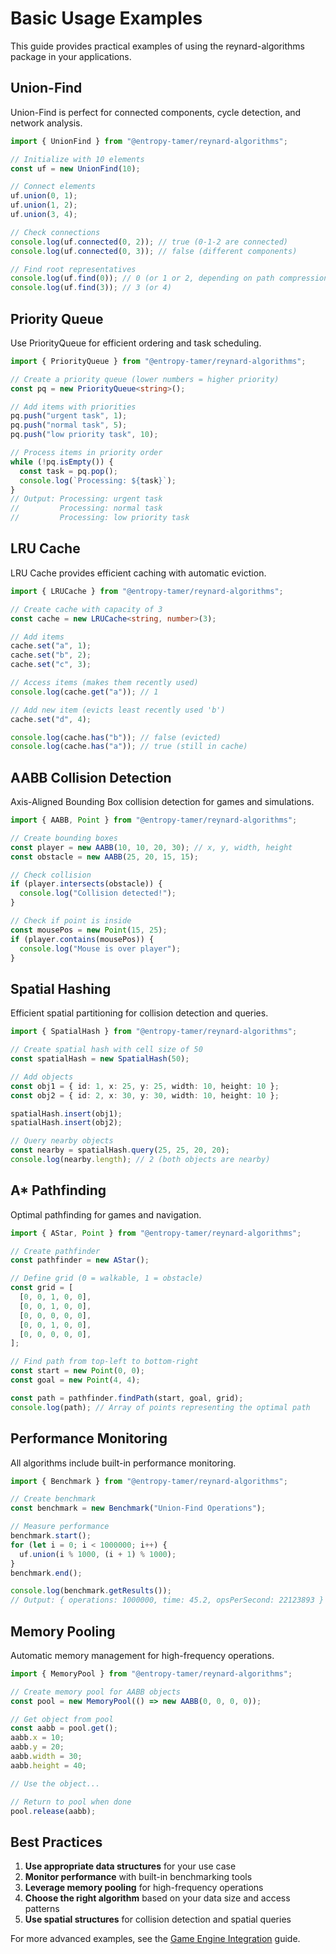 # Basic Usage Examples

This guide provides practical examples of using the reynard-algorithms package in your applications.

## Union-Find

Union-Find is perfect for connected components, cycle detection, and network analysis.

```typescript
import { UnionFind } from "@entropy-tamer/reynard-algorithms";

// Initialize with 10 elements
const uf = new UnionFind(10);

// Connect elements
uf.union(0, 1);
uf.union(1, 2);
uf.union(3, 4);

// Check connections
console.log(uf.connected(0, 2)); // true (0-1-2 are connected)
console.log(uf.connected(0, 3)); // false (different components)

// Find root representatives
console.log(uf.find(0)); // 0 (or 1 or 2, depending on path compression)
console.log(uf.find(3)); // 3 (or 4)
```

## Priority Queue

Use PriorityQueue for efficient ordering and task scheduling.

```typescript
import { PriorityQueue } from "@entropy-tamer/reynard-algorithms";

// Create a priority queue (lower numbers = higher priority)
const pq = new PriorityQueue<string>();

// Add items with priorities
pq.push("urgent task", 1);
pq.push("normal task", 5);
pq.push("low priority task", 10);

// Process items in priority order
while (!pq.isEmpty()) {
  const task = pq.pop();
  console.log(`Processing: ${task}`);
}
// Output: Processing: urgent task
//         Processing: normal task
//         Processing: low priority task
```

## LRU Cache

LRU Cache provides efficient caching with automatic eviction.

```typescript
import { LRUCache } from "@entropy-tamer/reynard-algorithms";

// Create cache with capacity of 3
const cache = new LRUCache<string, number>(3);

// Add items
cache.set("a", 1);
cache.set("b", 2);
cache.set("c", 3);

// Access items (makes them recently used)
console.log(cache.get("a")); // 1

// Add new item (evicts least recently used 'b')
cache.set("d", 4);

console.log(cache.has("b")); // false (evicted)
console.log(cache.has("a")); // true (still in cache)
```

## AABB Collision Detection

Axis-Aligned Bounding Box collision detection for games and simulations.

```typescript
import { AABB, Point } from "@entropy-tamer/reynard-algorithms";

// Create bounding boxes
const player = new AABB(10, 10, 20, 30); // x, y, width, height
const obstacle = new AABB(25, 20, 15, 15);

// Check collision
if (player.intersects(obstacle)) {
  console.log("Collision detected!");
}

// Check if point is inside
const mousePos = new Point(15, 25);
if (player.contains(mousePos)) {
  console.log("Mouse is over player");
}
```

## Spatial Hashing

Efficient spatial partitioning for collision detection and queries.

```typescript
import { SpatialHash } from "@entropy-tamer/reynard-algorithms";

// Create spatial hash with cell size of 50
const spatialHash = new SpatialHash(50);

// Add objects
const obj1 = { id: 1, x: 25, y: 25, width: 10, height: 10 };
const obj2 = { id: 2, x: 30, y: 30, width: 10, height: 10 };

spatialHash.insert(obj1);
spatialHash.insert(obj2);

// Query nearby objects
const nearby = spatialHash.query(25, 25, 20, 20);
console.log(nearby.length); // 2 (both objects are nearby)
```

## A\* Pathfinding

Optimal pathfinding for games and navigation.

```typescript
import { AStar, Point } from "@entropy-tamer/reynard-algorithms";

// Create pathfinder
const pathfinder = new AStar();

// Define grid (0 = walkable, 1 = obstacle)
const grid = [
  [0, 0, 1, 0, 0],
  [0, 0, 1, 0, 0],
  [0, 0, 0, 0, 0],
  [0, 0, 1, 0, 0],
  [0, 0, 0, 0, 0],
];

// Find path from top-left to bottom-right
const start = new Point(0, 0);
const goal = new Point(4, 4);

const path = pathfinder.findPath(start, goal, grid);
console.log(path); // Array of points representing the optimal path
```

## Performance Monitoring

All algorithms include built-in performance monitoring.

```typescript
import { Benchmark } from "@entropy-tamer/reynard-algorithms";

// Create benchmark
const benchmark = new Benchmark("Union-Find Operations");

// Measure performance
benchmark.start();
for (let i = 0; i < 1000000; i++) {
  uf.union(i % 1000, (i + 1) % 1000);
}
benchmark.end();

console.log(benchmark.getResults());
// Output: { operations: 1000000, time: 45.2, opsPerSecond: 22123893 }
```

## Memory Pooling

Automatic memory management for high-frequency operations.

```typescript
import { MemoryPool } from "@entropy-tamer/reynard-algorithms";

// Create memory pool for AABB objects
const pool = new MemoryPool(() => new AABB(0, 0, 0, 0));

// Get object from pool
const aabb = pool.get();
aabb.x = 10;
aabb.y = 20;
aabb.width = 30;
aabb.height = 40;

// Use the object...

// Return to pool when done
pool.release(aabb);
```

## Best Practices

1. **Use appropriate data structures** for your use case
2. **Monitor performance** with built-in benchmarking tools
3. **Leverage memory pooling** for high-frequency operations
4. **Choose the right algorithm** based on your data size and access patterns
5. **Use spatial structures** for collision detection and spatial queries

For more advanced examples, see the [Game Engine Integration](./game-engine-integration.md) guide.
